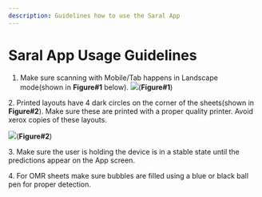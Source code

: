 ```yaml
---
description: Guidelines how to use the Saral App
---
```


# Saral App Usage Guidelines

1. Make sure scanning with Mobile/Tab happens in Landscape mode(shown in **Figure#1** below). ![](../.gitbook/assets/landscape\_mode1.jpeg)(**Figure#1**)

2\. Printed layouts have 4 dark circles on the corner of the sheets(shown in **Figure#2**). Make sure these are printed with a proper quality printer. Avoid xerox copies of these layouts.

![](../.gitbook/assets/layout\_screenshot.jpg)(**Figure#2**)

3\. Make sure the user is holding the device is in a stable state until the predictions appear on the App screen.

4\. For OMR sheets make sure bubbles are filled using a blue or black ball pen for proper detection.

